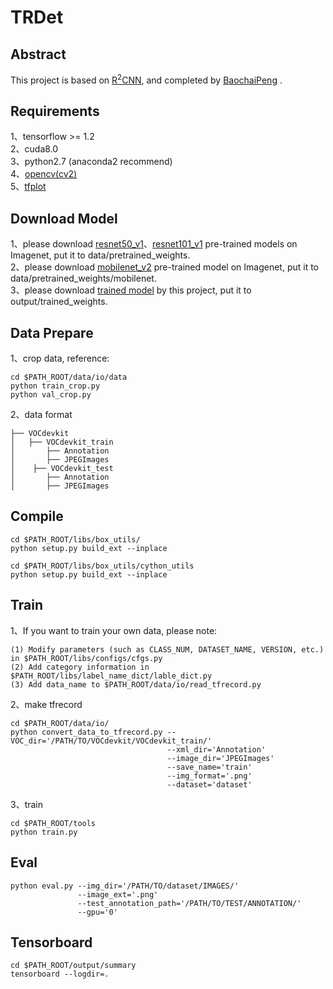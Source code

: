 # TRDet

## **Abstract**    

This project is based on [R<sup>2</sup>CNN](https://github.com/DetectionTeamUCAS/R2CNN_Faster-RCNN_Tensorflow), and completed by [BaochaiPeng](https://github.com/xxx0320) .

## Requirements

1、tensorflow >= 1.2     
2、cuda8.0     
3、python2.7 (anaconda2 recommend)    
4、[opencv(cv2)](https://pypi.org/project/opencv-python/)     
5、[tfplot](https://github.com/wookayin/tensorflow-plot)     

## Download Model

1、please download [resnet50_v1](http://download.tensorflow.org/models/resnet_v1_50_2016_08_28.tar.gz)、[resnet101_v1](http://download.tensorflow.org/models/resnet_v1_101_2016_08_28.tar.gz) pre-trained models on Imagenet, put it to data/pretrained_weights.     
2、please download [mobilenet_v2](https://storage.googleapis.com/mobilenet_v2/checkpoints/mobilenet_v2_1.0_224.tgz) pre-trained model on Imagenet, put it to data/pretrained_weights/mobilenet.      
3、please download [trained model](https://github.com/DetectionTeamUCAS/Models/tree/master/R2CNN-Plus-Plus_Tensorflow) by this project, put it to output/trained_weights.

## Data Prepare

1、crop data\, reference:

```  
cd $PATH_ROOT/data/io/data
python train_crop.py 
python val_crop.py
```

2、data format

```
├── VOCdevkit
│   ├── VOCdevkit_train
│       ├── Annotation
│       ├── JPEGImages
│    ├── VOCdevkit_test
│       ├── Annotation
│       ├── JPEGImages
```

## Compile

```  
cd $PATH_ROOT/libs/box_utils/
python setup.py build_ext --inplace
```

```  
cd $PATH_ROOT/libs/box_utils/cython_utils
python setup.py build_ext --inplace
```



## Train

1、If you want to train your own data, please note:  

```     
(1) Modify parameters (such as CLASS_NUM, DATASET_NAME, VERSION, etc.) in $PATH_ROOT/libs/configs/cfgs.py
(2) Add category information in $PATH_ROOT/libs/label_name_dict/lable_dict.py     
(3) Add data_name to $PATH_ROOT/data/io/read_tfrecord.py 
```

2、make tfrecord

```  
cd $PATH_ROOT/data/io/  
python convert_data_to_tfrecord.py --VOC_dir='/PATH/TO/VOCdevkit/VOCdevkit_train/' 
                                   --xml_dir='Annotation'
                                   --image_dir='JPEGImages'
                                   --save_name='train' 
                                   --img_format='.png' 
                                   --dataset='dataset'
```

3、train

```  
cd $PATH_ROOT/tools
python train.py
```

## Eval

```  
python eval.py --img_dir='/PATH/TO/dataset/IMAGES/' 
               --image_ext='.png' 
               --test_annotation_path='/PATH/TO/TEST/ANNOTATION/'
               --gpu='0'
```

## Tensorboard

```  
cd $PATH_ROOT/output/summary
tensorboard --logdir=.
```

